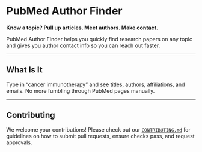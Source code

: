 # PubMed Author Finder

**Know a topic? Pull up articles. Meet authors. Make contact.**

PubMed Author Finder helps you quickly find research papers on any topic and gives you author contact info so you can reach out faster.

---

##  What Is It

 Type in “cancer immunotherapy” and see titles, authors, affiliations, and emails. No more fumbling through PubMed pages manually.

---

##  Contributing

We welcome your contributions! Please check out our [`CONTRIBUTING.md`](CONTRIBUTING.md) for guidelines on how to submit pull requests, ensure checks pass, and request approvals.

